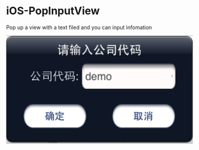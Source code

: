 iOS-PopInputView
================

Pop up a view with a text filed and you can input infomation

![](Example.PNG)
